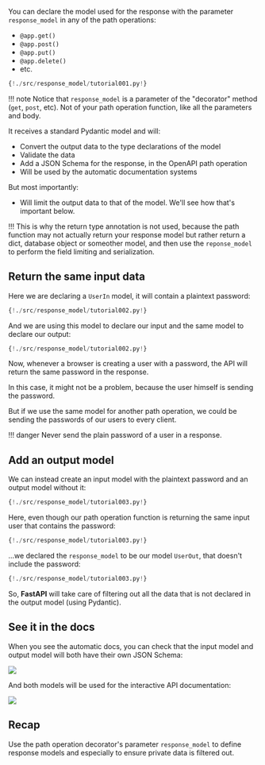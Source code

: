 You can declare the model used for the response with the parameter `response_model` in any of the path operations:

* `@app.get()`
* `@app.post()`
* `@app.put()`
* `@app.delete()`
* etc.

```Python hl_lines="17"
{!./src/response_model/tutorial001.py!}
```

!!! note
    Notice that `response_model` is a parameter of the "decorator" method (`get`, `post`, etc). Not of your path operation function, like all the parameters and body.

It receives a standard Pydantic model and will:

* Convert the output data to the type declarations of the model
* Validate the data
* Add a JSON Schema for the response, in the OpenAPI path operation
* Will be used by the automatic documentation systems

But most importantly:

* Will limit the output data to that of the model. We'll see how that's important below.

!!! This is why the return type annotation is not used, because the path function may not actually return your response model but rather return a dict, database object or someother model, and then use the `reponse_model` to perform the field limiting and serialization.

## Return the same input data

Here we are declaring a `UserIn` model, it will contain a plaintext password:

```Python hl_lines="8 10"
{!./src/response_model/tutorial002.py!}
```

And we are using this model to declare our input and the same model to declare our output:

```Python hl_lines="16 17"
{!./src/response_model/tutorial002.py!}
```

Now, whenever a browser is creating a user with a password, the API will return the same password in the response.

In this case, it might not be a problem, because the user himself is sending the password.

But if we use the same model for another path operation, we could be sending the passwords of our users to every client.

!!! danger
    Never send the plain password of a user in a response.

## Add an output model

We can instead create an input model with the plaintext password and an output model without it:

```Python hl_lines="8 10 15"
{!./src/response_model/tutorial003.py!}
```

Here, even though our path operation function is returning the same input user that contains the password:

```Python hl_lines="23"
{!./src/response_model/tutorial003.py!}
```

...we declared the `response_model` to be our model `UserOut`, that doesn't include the password:

```Python hl_lines="21"
{!./src/response_model/tutorial003.py!}
```

So, **FastAPI** will take care of filtering out all the data that is not declared in the output model (using Pydantic).

## See it in the docs

When you see the automatic docs, you can check that the input model and output model will both have their own JSON Schema:

<img src="/img/tutorial/response-model/image01.png">

And both models will be used for the interactive API documentation:

<img src="/img/tutorial/response-model/image02.png">

## Recap

Use the path operation decorator's parameter `response_model` to define response models and especially to ensure private data is filtered out.
